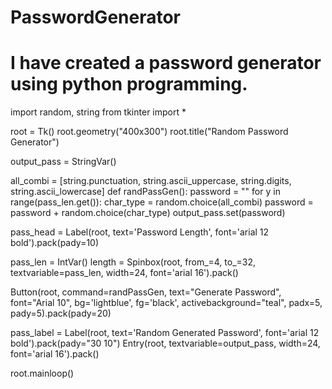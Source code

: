 # PasswordGenerator
# I have created a password generator using python programming.
import random, string
from tkinter import *

root = Tk()
root.geometry("400x300")
root.title("Random Password Generator")

output_pass = StringVar()

all_combi = [string.punctuation, string.ascii_uppercase, string.digits,
             string.ascii_lowercase]
def randPassGen():
    password = ""
    for y in range(pass_len.get()):
        char_type = random.choice(all_combi)
        password = password + random.choice(char_type)
    output_pass.set(password)

pass_head = Label(root, text='Password Length', font='arial 12 bold').pack(pady=10)

pass_len = IntVar()
length = Spinbox(root, from_=4, to_=32, textvariable=pass_len, width=24, font='arial 16').pack()

Button(root, command=randPassGen, text="Generate Password", font="Arial 10", bg='lightblue', fg='black',
       activebackground="teal", padx=5, pady=5).pack(pady=20)

pass_label = Label(root, text='Random Generated Password', font='arial 12 bold').pack(pady="30 10")
Entry(root, textvariable=output_pass, width=24, font='arial 16').pack()

root.mainloop()
